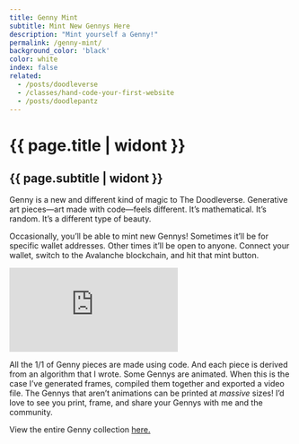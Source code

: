 ```yaml
---
title: Genny Mint
subtitle: Mint New Gennys Here
description: "Mint yourself a Genny!"
permalink: /genny-mint/
background_color: 'black'
color: white
index: false
related:
  - /posts/doodleverse
  - /classes/hand-code-your-first-website
  - /posts/doodlepantz
---
```

# {{ page.title | widont }}
## {{ page.subtitle | widont }}

Genny is a new and different kind of magic to The Doodleverse. Generative art pieces—art made with code—feels different. It’s mathematical. It’s random. It’s a different type of beauty.

Occasionally, you’ll be able to mint new Gennys! Sometimes it’ll be for specific wallet addresses. Other times it’ll be open to anyone. Connect your wallet, switch to the Avalanche blockchain, and hit that mint button.

<div class="thirdweb-nft-drop">
  <iframe src="https://bafybeidpp4d3znpjxlvlhitaylbqwmyk2gzcxazp5wkftvwu7r3lsyku2q.gateway.ipfscdn.io/?contract=0x283B874BE3B97223c1EEf495e4d3eaca95677A35&chain=%7B%22name%22%3A%22Avalanche+C-Chain%22%2C%22chain%22%3A%22AVAX%22%2C%22rpc%22%3A%5B%22https%3A%2F%2Favalanche.rpc.thirdweb.com%2F5a9bc94b87f7cbbbfbbc234bf1e07f0adf5f3cf3012c9f26f9fc9820d64df93a%22%5D%2C%22nativeCurrency%22%3A%7B%22name%22%3A%22Avalanche%22%2C%22symbol%22%3A%22AVAX%22%2C%22decimals%22%3A18%7D%2C%22shortName%22%3A%22avax%22%2C%22chainId%22%3A43114%2C%22testnet%22%3Afalse%2C%22slug%22%3A%22avalanche%22%7D&primaryColor=purple&theme=light" frameborder="0"></iframe>
</div>

All the 1/1 of Genny pieces are made using code. And each piece is derived from an algorithm that I wrote. Some Gennys are animated. When this is the case I’ve generated frames, compiled them together and exported a video file. The Gennys that aren’t animations can be printed at *massive* sizes! I’d love to see you print, frame, and share your Gennys with me and the community.

View the entire Genny collection [here.](https://ttkb.me/genny)
